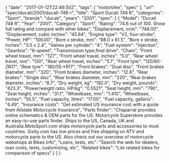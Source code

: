 {
    "date": "2017-01-12T22:46:50Z",
    "tags": [
        "motorbike",
        "spec"
    ],
    "url": "spec\/ducati\/2001\/ducati-748-r",
    "title": "Sport Ducati 748 R",
    "categories": "Sport",
    "brands": "ducati",
    "years": "2001",
    "spec": [
        {
            "Model": "Ducati 748 R",
            "Year": "2001",
            "Category": "Sport",
            "Rating": "74.6 out of 100. Show full rating and compare with other bikes",
            "Displacement, ccm": "748.00",
            "Displacement, cubic inches": "45.64",
            "Engine type": "V2, four-stroke",
            "Power, HP": "106.00",
            "Bore x stroke, mm": "88.0 x 61.5",
            "Bore x stroke, inches": "3.5 x 2.4",
            "Valves per cylinder": "4",
            "Fuel system": "Injection",
            "Gearbox": "6-speed",
            "Transmission type,final drive": "Chain",
            "Front wheel travel, mm": "127",
            "Front wheel travel, inches": "5.0",
            "Rear wheel travel, mm": "130",
            "Rear wheel travel, inches": "5.1",
            "Front tyre": "120\/60-ZR17",
            "Rear tyre": "180\/55->R17",
            "Front brakes": "Dual disc",
            "Front brakes diameter, mm": "320",
            "Front brakes diameter, inches": "12.6",
            "Rear brakes": "Single disc",
            "Rear brakes diameter, mm": "220",
            "Rear brakes diameter, inches": "8.7",
            "Dry weight, kg": "192.0",
            "Dry weight, pounds": "423.3",
            "Power\/weight ratio, HP\/kg": "0.5521",
            "Seat height, mm": "790",
            "Seat height, inches": "31.1",
            "Wheelbase, mm": "1.410",
            "Wheelbase, inches": "55.5",
            "Fuel capacity, litres": "17.00",
            "Fuel capacity, gallons": "4.49",
            "Insurance costs": "Get estimated US insurance cost with a quote from Allstate Motorcycle Insurance",
            "Parts finder": "Chaparral provides online schematics & OEM parts for the US.   Motorcycle Superstore provides an easy-to-use parts finder. Ships to the US, Canada, UK and Australia.MotoSport.com ships motorcycle parts and accessories to most countries.    Sixity.com has low prices and free shipping on ATV and motorcycle parts to the US. Also check out our overview of motorcycle webshops at Bikez.info",
            "Loans, tests, etc": "Search the web for dealers, loan costs, tests, customizing, etc",
            "Related bikes": "List related bikes for comparison of specs"
        }
    ]
}